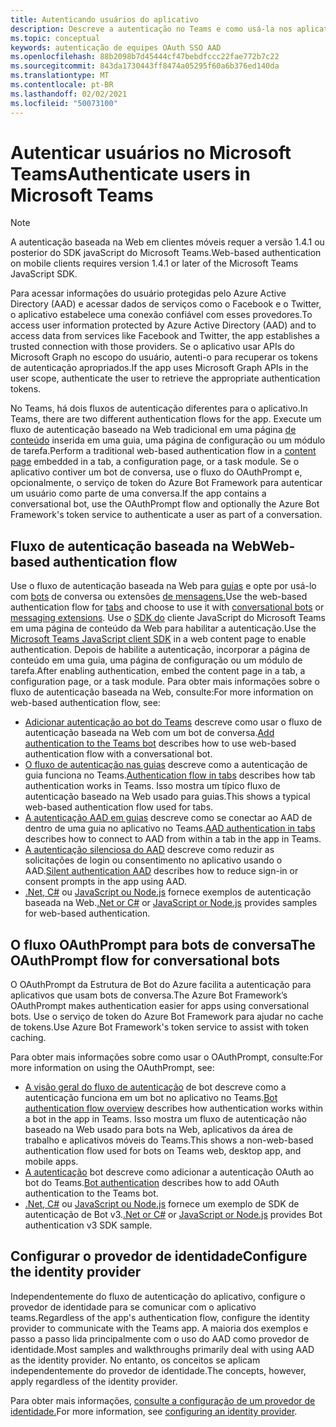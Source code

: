 ```yaml
---
title: Autenticando usuários do aplicativo
description: Descreve a autenticação no Teams e como usá-la nos aplicativos
ms.topic: conceptual
keywords: autenticação de equipes OAuth SSO AAD
ms.openlocfilehash: 88b2098b7d45444cf47bebdfccc22fae772b7c22
ms.sourcegitcommit: 843da1730443ff8474a05295f60a6b376ed140da
ms.translationtype: MT
ms.contentlocale: pt-BR
ms.lasthandoff: 02/02/2021
ms.locfileid: "50073100"
---
```

# <a name="authenticate-users-in-microsoft-teams"></a><span data-ttu-id="07489-104">Autenticar usuários no Microsoft Teams</span><span class="sxs-lookup"><span data-stu-id="07489-104">Authenticate users in Microsoft Teams</span></span>

> [!NOTE]
> <span data-ttu-id="07489-105">A autenticação baseada na Web em clientes móveis requer a versão 1.4.1 ou posterior do SDK javaScript do Microsoft Teams.</span><span class="sxs-lookup"><span data-stu-id="07489-105">Web-based authentication on mobile clients requires version 1.4.1 or later of the Microsoft Teams JavaScript SDK.</span></span>

<span data-ttu-id="07489-106">Para acessar informações do usuário protegidas pelo Azure Active Directory (AAD) e acessar dados de serviços como o Facebook e o Twitter, o aplicativo estabelece uma conexão confiável com esses provedores.</span><span class="sxs-lookup"><span data-stu-id="07489-106">To access user information protected by Azure Active Directory (AAD) and to access data from services like Facebook and Twitter, the app establishes a trusted connection with those providers.</span></span> <span data-ttu-id="07489-107">Se o aplicativo usar APIs do Microsoft Graph no escopo do usuário, autenti-o para recuperar os tokens de autenticação apropriados.</span><span class="sxs-lookup"><span data-stu-id="07489-107">If the app uses Microsoft Graph APIs in the user scope, authenticate the user to retrieve the appropriate authentication tokens.</span></span>

<span data-ttu-id="07489-108">No Teams, há dois fluxos de autenticação diferentes para o aplicativo.</span><span class="sxs-lookup"><span data-stu-id="07489-108">In Teams, there are two different authentication flows for the app.</span></span> <span data-ttu-id="07489-109">Execute um fluxo de autenticação baseado na Web tradicional em uma página [de conteúdo](~/tabs/how-to/create-tab-pages/content-page.md) inserida em uma guia, uma página de configuração ou um módulo de tarefa.</span><span class="sxs-lookup"><span data-stu-id="07489-109">Perform a traditional web-based authentication flow in a [content page](~/tabs/how-to/create-tab-pages/content-page.md) embedded in a tab, a configuration page, or a task module.</span></span> <span data-ttu-id="07489-110">Se o aplicativo contiver um bot de conversa, use o fluxo do OAuthPrompt e, opcionalmente, o serviço de token do Azure Bot Framework para autenticar um usuário como parte de uma conversa.</span><span class="sxs-lookup"><span data-stu-id="07489-110">If the app contains a conversational bot, use the OAuthPrompt flow and optionally the Azure Bot Framework's token service to authenticate a user as part of a conversation.</span></span>

## <a name="web-based-authentication-flow"></a><span data-ttu-id="07489-111">Fluxo de autenticação baseada na Web</span><span class="sxs-lookup"><span data-stu-id="07489-111">Web-based authentication flow</span></span>

<span data-ttu-id="07489-112">Use o fluxo de autenticação baseada na Web para [guias](~/tabs/what-are-tabs.md) e opte por usá-lo com [bots](~/bots/what-are-bots.md) de conversa ou extensões [de mensagens.](~/messaging-extensions/what-are-messaging-extensions.md)</span><span class="sxs-lookup"><span data-stu-id="07489-112">Use the web-based authentication flow for [tabs](~/tabs/what-are-tabs.md) and choose to use it with [conversational bots](~/bots/what-are-bots.md) or [messaging extensions](~/messaging-extensions/what-are-messaging-extensions.md).</span></span> <span data-ttu-id="07489-113">Use o [SDK do](/javascript/api/overview/msteams-client) cliente JavaScript do Microsoft Teams em uma página de conteúdo da Web para habilitar a autenticação.</span><span class="sxs-lookup"><span data-stu-id="07489-113">Use the [Microsoft Teams JavaScript client SDK](/javascript/api/overview/msteams-client) in a web content page to enable authentication.</span></span> <span data-ttu-id="07489-114">Depois de habilite a autenticação, incorporar a página de conteúdo em uma guia, uma página de configuração ou um módulo de tarefa.</span><span class="sxs-lookup"><span data-stu-id="07489-114">After enabling authentication, embed the content page in a tab, a configuration page, or a task module.</span></span> <span data-ttu-id="07489-115">Para obter mais informações sobre o fluxo de autenticação baseada na Web, consulte:</span><span class="sxs-lookup"><span data-stu-id="07489-115">For more information on web-based authentication flow, see:</span></span>

* <span data-ttu-id="07489-116">[Adicionar autenticação ao bot do Teams](~/bots/how-to/authentication/add-authentication.md) descreve como usar o fluxo de autenticação baseada na Web com um bot de conversa.</span><span class="sxs-lookup"><span data-stu-id="07489-116">[Add authentication to the Teams bot](~/bots/how-to/authentication/add-authentication.md) describes how to use web-based authentication flow with a conversational bot.</span></span>
* <span data-ttu-id="07489-117">[O fluxo de autenticação nas guias](~/tabs/how-to/authentication/auth-flow-tab.md) descreve como a autenticação de guia funciona no Teams.</span><span class="sxs-lookup"><span data-stu-id="07489-117">[Authentication flow in tabs](~/tabs/how-to/authentication/auth-flow-tab.md) describes how tab authentication works in Teams.</span></span> <span data-ttu-id="07489-118">Isso mostra um típico fluxo de autenticação baseado na Web usado para guias.</span><span class="sxs-lookup"><span data-stu-id="07489-118">This shows a typical web-based authentication flow used for tabs.</span></span>
* <span data-ttu-id="07489-119">[A autenticação AAD em guias](~/tabs/how-to/authentication/auth-tab-AAD.md) descreve como se conectar ao AAD de dentro de uma guia no aplicativo no Teams.</span><span class="sxs-lookup"><span data-stu-id="07489-119">[AAD authentication in tabs](~/tabs/how-to/authentication/auth-tab-AAD.md) describes how to connect to AAD from within a tab in the app in Teams.</span></span>
* <span data-ttu-id="07489-120">[A autenticação silenciosa do AAD](~/tabs/how-to/authentication/auth-silent-AAD.md) descreve como reduzir as solicitações de login ou consentimento no aplicativo usando o AAD.</span><span class="sxs-lookup"><span data-stu-id="07489-120">[Silent authentication AAD](~/tabs/how-to/authentication/auth-silent-AAD.md) describes how to reduce sign-in or consent prompts in the app using AAD.</span></span>
* <span data-ttu-id="07489-121">[.Net, C#](https://github.com/OfficeDev/microsoft-teams-sample-complete-csharp) ou [JavaScript ou Node.js](https://github.com/OfficeDev/microsoft-teams-sample-complete-node) fornece exemplos de autenticação baseada na Web.</span><span class="sxs-lookup"><span data-stu-id="07489-121">[.Net or C#](https://github.com/OfficeDev/microsoft-teams-sample-complete-csharp) or [JavaScript or Node.js](https://github.com/OfficeDev/microsoft-teams-sample-complete-node) provides samples for web-based authentication.</span></span>

## <a name="the-oauthprompt-flow-for-conversational-bots"></a><span data-ttu-id="07489-122">O fluxo OAuthPrompt para bots de conversa</span><span class="sxs-lookup"><span data-stu-id="07489-122">The OAuthPrompt flow for conversational bots</span></span>

<span data-ttu-id="07489-123">O OAuthPrompt da Estrutura de Bot do Azure facilita a autenticação para aplicativos que usam bots de conversa.</span><span class="sxs-lookup"><span data-stu-id="07489-123">The Azure Bot Framework’s OAuthPrompt makes authentication easier for apps using conversational bots.</span></span> <span data-ttu-id="07489-124">Use o serviço de token do Azure Bot Framework para ajudar no cache de tokens.</span><span class="sxs-lookup"><span data-stu-id="07489-124">Use Azure Bot Framework's token service to assist with token caching.</span></span>

<span data-ttu-id="07489-125">Para obter mais informações sobre como usar o OAuthPrompt, consulte:</span><span class="sxs-lookup"><span data-stu-id="07489-125">For more information on using the OAuthPrompt, see:</span></span>

* <span data-ttu-id="07489-126">[A visão geral do fluxo de autenticação](~/bots/how-to/authentication/auth-flow-bot.md) de bot descreve como a autenticação funciona em um bot no aplicativo no Teams.</span><span class="sxs-lookup"><span data-stu-id="07489-126">[Bot authentication flow overview](~/bots/how-to/authentication/auth-flow-bot.md) describes how authentication works within a bot in the app in Teams.</span></span> <span data-ttu-id="07489-127">Isso mostra um fluxo de autenticação não baseado na Web usado para bots na Web, aplicativos da área de trabalho e aplicativos móveis do Teams.</span><span class="sxs-lookup"><span data-stu-id="07489-127">This shows a non-web-based authentication flow used for bots on Teams web, desktop app, and mobile apps.</span></span>
* <span data-ttu-id="07489-128">[A autenticação](~/bots/how-to/authentication/add-authentication.md) bot descreve como adicionar a autenticação OAuth ao bot do Teams.</span><span class="sxs-lookup"><span data-stu-id="07489-128">[Bot authentication](~/bots/how-to/authentication/add-authentication.md) describes how to add OAuth authentication to the Teams bot.</span></span>
* <span data-ttu-id="07489-129">[.Net, C#](https://github.com/microsoft/BotBuilder-Samples/tree/master/samples/csharp_dotnetcore/46.teams-auth) ou [JavaScript ou Node.js](https://github.com/microsoft/BotBuilder-Samples/tree/master/samples/javascript_nodejs/46.teams-auth) fornece um exemplo de SDK de autenticação de Bot v3.</span><span class="sxs-lookup"><span data-stu-id="07489-129">[.Net or C#](https://github.com/microsoft/BotBuilder-Samples/tree/master/samples/csharp_dotnetcore/46.teams-auth) or [JavaScript or Node.js](https://github.com/microsoft/BotBuilder-Samples/tree/master/samples/javascript_nodejs/46.teams-auth) provides Bot authentication v3 SDK sample.</span></span>

## <a name="configure-the-identity-provider"></a><span data-ttu-id="07489-130">Configurar o provedor de identidade</span><span class="sxs-lookup"><span data-stu-id="07489-130">Configure the identity provider</span></span>

<span data-ttu-id="07489-131">Independentemente do fluxo de autenticação do aplicativo, configure o provedor de identidade para se comunicar com o aplicativo teams.</span><span class="sxs-lookup"><span data-stu-id="07489-131">Regardless of the app's authentication flow, configure the identity provider to communicate with the Teams app.</span></span> <span data-ttu-id="07489-132">A maioria dos exemplos e passo a passo lida principalmente com o uso do AAD como provedor de identidade.</span><span class="sxs-lookup"><span data-stu-id="07489-132">Most samples and walkthroughs primarily deal with using AAD as the identity provider.</span></span> <span data-ttu-id="07489-133">No entanto, os conceitos se aplicam independentemente do provedor de identidade.</span><span class="sxs-lookup"><span data-stu-id="07489-133">The concepts, however, apply regardless of the identity provider.</span></span>

<span data-ttu-id="07489-134">Para obter mais informações, [consulte a configuração de um provedor de identidade.](~/concepts/authentication/configure-identity-provider.md)</span><span class="sxs-lookup"><span data-stu-id="07489-134">For more information, see [configuring an identity provider](~/concepts/authentication/configure-identity-provider.md).</span></span>
